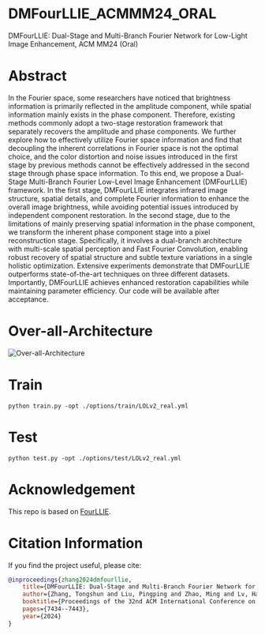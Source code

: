 # DMFourLLIE_ACMMM24_ORAL
DMFourLLIE: Dual-Stage and Multi-Branch Fourier Network for Low-Light Image Enhancement, ACM MM24 (Oral)

# Abstract
In the Fourier space, some researchers have noticed that brightness information is primarily reflected in the amplitude component, while spatial information mainly exists in the phase component. Therefore, existing methods commonly adopt a two-stage restoration framework that separately recovers the amplitude and phase components. We further explore how to effectively utilize Fourier space information and find that decoupling the inherent correlations in Fourier space is not the optimal choice, and the color distortion and noise issues introduced in the first stage by previous methods cannot be effectively addressed in the second stage through phase space information. To this end, we propose a Dual-Stage Multi-Branch Fourier Low-Level Image Enhancement (DMFourLLIE) framework. In the first stage, DMFourLLIE integrates infrared image structure, spatial details, and complete Fourier information to enhance the overall image brightness, while avoiding potential issues introduced by independent component restoration. In the second stage, due to the limitations of mainly preserving spatial information in the phase component, we transform the inherent phase component stage into a pixel reconstruction stage. Specifically, it involves a dual-branch architecture with multi-scale spatial perception and Fast Fourier Convolution, enabling robust recovery of spatial structure and subtle texture variations in a single holistic optimization. Extensive experiments demonstrate that DMFourLLIE outperforms state-of-the-art techniques on three different datasets. Importantly, DMFourLLIE achieves enhanced restoration capabilities while maintaining parameter efficiency. Our code will be available after acceptance.

# Over-all-Architecture
![Over-all-Architecture](https://github.com/user-attachments/assets/e73e3d11-9b35-4363-a066-d399701414f2)

# Train
```python train.py -opt ./options/train/LOLv2_real.yml```

# Test
```python test.py -opt ./options/test/LOLv2_real.yml```

# Acknowledgement
This repo is based on [FourLLIE](https://github.com/wangchx67/FourLLIE).

# Citation Information
If you find the project useful, please cite:  

```bibtex  
@inproceedings{zhang2024dmfourllie,  
    title={DMFourLLIE: Dual-Stage and Multi-Branch Fourier Network for Low-Light Image Enhancement},  
    author={Zhang, Tongshun and Liu, Pingping and Zhao, Ming and Lv, Haotian},  
    booktitle={Proceedings of the 32nd ACM International Conference on Multimedia},  
    pages={7434--7443},  
    year={2024}  
}  
